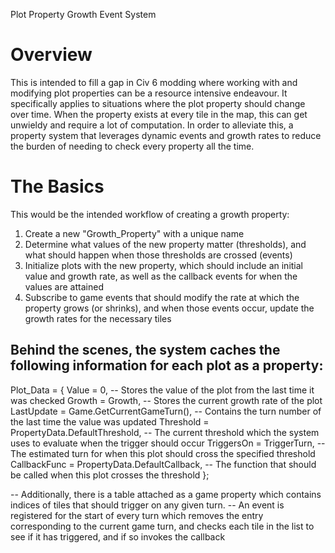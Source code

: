 
Plot Property Growth Event System

# Overview
This is intended to fill a gap in Civ 6 modding where working with and modifying plot properties can be a resource intensive endeavour. It specifically applies to situations where the plot property should change over time. When the property exists at every tile in the map, this can get unwieldy and require a lot of computation. In order to alleviate this, a property system that leverages dynamic events and growth rates to reduce the burden of needing to check every property all the time.

# The Basics
This would be the intended workflow of creating a growth property:
1. Create a new "Growth_Property" with a unique name
2. Determine what values of the new property matter (thresholds), and what should happen when those thresholds are crossed (events)
3. Initialize plots with the new property, which should include an initial value and growth rate, as well as the callback events for when the values are attained
4. Subscribe to game events that should modify the rate at which the property grows (or shrinks), and when those events occur, update the growth rates for the necessary tiles

## Behind the scenes, the system caches the following information for each plot as a property:
Plot_Data = {
	Value           = 0,									-- Stores the value of the plot from the last time it was checked
	Growth 		    = Growth,								-- Stores the current growth rate of the plot
	LastUpdate 	    = Game.GetCurrentGameTurn(),			-- Contains the turn number of the last time the value was updated
	Threshold       = PropertyData.DefaultThreshold,		-- The current threshold which the system uses to evaluate when the trigger should occur
	TriggersOn 	    = TriggerTurn,							-- The estimated turn for when this plot should cross the specified threshold
	CallbackFunc    = PropertyData.DefaultCallback,			-- The function that should be called when this plot crosses the threshold
};

-- Additionally, there is a table attached as a game property which contains indices of tiles that should trigger on any given turn.
-- An event is registered for the start of every turn which removes the entry corresponding to the current game turn, and checks each tile in the list to see if it has triggered, and if so invokes the callback


